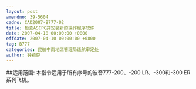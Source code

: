 ```yaml
---
layout: post
amendno: 39-5604
cadno: CAD2007-B777-02
title: 检查ASCPC并安装新的操作程序软件
date: 2007-04-18 00:00:00 +0800
effdate: 2007-04-10 00:00:00 +0800
tag: B777
categories: 民航中南地区管理局适航审定处
author: 钟颖芬
---
```


##适用范围:
本指令适用于所有序号的波音777-200、-200 LR、-300和-300 ER系列飞机。

